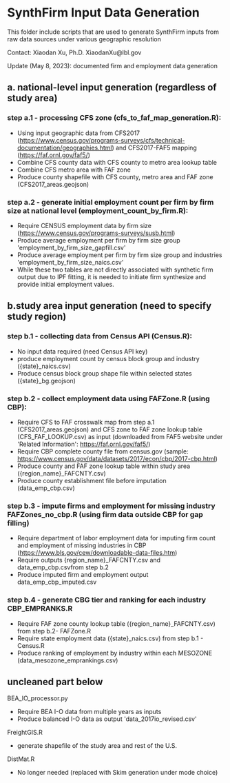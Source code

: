 # SynthFirm Input Data Generation
<p>This folder include scripts that are used to generate SynthFirm inputs from raw data sources under various geographic resolution </p>
<p> Contact: Xiaodan Xu, Ph.D.  XiaodanXu@lbl.gov </p>
<p> Update (May 8, 2023): documented firm and employment data generation </p>

## a. national-level input generation (regardless of study area)

### step a.1 - processing CFS zone (cfs_to_faf_map_generation.R):
* Using input geographic data from CFS2017 (https://www.census.gov/programs-surveys/cfs/technical-documentation/geographies.html) and CFS2017-FAF5 mapping (https://faf.ornl.gov/faf5/)
* Combine CFS county data with CFS county to metro area lookup table
* Combine CFS metro area with FAF zone
* Produce county shapefile with CFS county, metro area and FAF zone (CFS2017_areas.geojson)
  
### step a.2 - generate initial employment count per firm by firm size at national level (employment_count_by_firm.R):
* Require CENSUS employment data by firm size (https://www.census.gov/programs-surveys/susb.html)
* Produce average employment per firm by firm size group  'employment_by_firm_size_gapfill.csv'
* Produce average employment per firm by firm size group and industries 'employment_by_firm_size_naics.csv' 
* While these two tables are not directly associated with synthetic firm output due to IPF fitting, it is needed to initiate firm synthesize and provide initial employment values.


## b.study area input generation (need to specify study region)

### step b.1 - collecting data from Census API (Census.R): 
* No input data required (need Census API key)
* produce employment count by census block group and industry ({state}_naics.csv)
* Produce census block group shape file within selected states ({state}_bg.geojson)

### step b.2 - collect employment data using FAFZone.R (using CBP): 
* Require CFS to FAF crosswalk map from step a.1 (CFS2017_areas.geojson) and CFS zone to FAF zone lookup table (CFS_FAF_LOOKUP.csv) as input (downloaded from FAF5 website under 'Related Information': https://faf.ornl.gov/faf5/)
* Require CBP complete county file from census.gov (sample: https://www.census.gov/data/datasets/2017/econ/cbp/2017-cbp.html)
* Produce county and FAF zone lookup table within study area ({region_name}_FAFCNTY.csv)
* Produce county establishment file before imputation (data_emp_cbp.csv)
	
### step b.3 - impute firms and employment for missing industry FAFZones_no_cbp.R (using firm data outside CBP for gap filling)
* Require department of labor employment data for imputing firm count and employment of missing industries in CBP (https://www.bls.gov/cew/downloadable-data-files.htm)
* Require outputs {region_name}_FAFCNTY.csv and data_emp_cbp.csvfrom step b.2 
* Produce imputed firm and employment output data_emp_cbp_imputed.csv

### step b.4 - generate CBG tier and ranking for each industry CBP_EMPRANKS.R
* Require FAF zone county lookup table ({region_name}_FAFCNTY.csv) from step b.2- FAFZone.R 
* Require state employment data ({state}_naics.csv) from step b.1 - Census.R
* Produce ranking of employment by industry within each MESOZONE (data_mesozone_emprankings.csv)

## uncleaned part below

BEA_IO_processor.py
* Require BEA I-O data from multiple years as inputs
* Produce balanced I-O data as output 'data_2017io_revised.csv'

FreightGIS.R
* generate shapefile of the study area and rest of the U.S.

DistMat.R
* No longer needed (replaced with Skim generation under mode choice)
